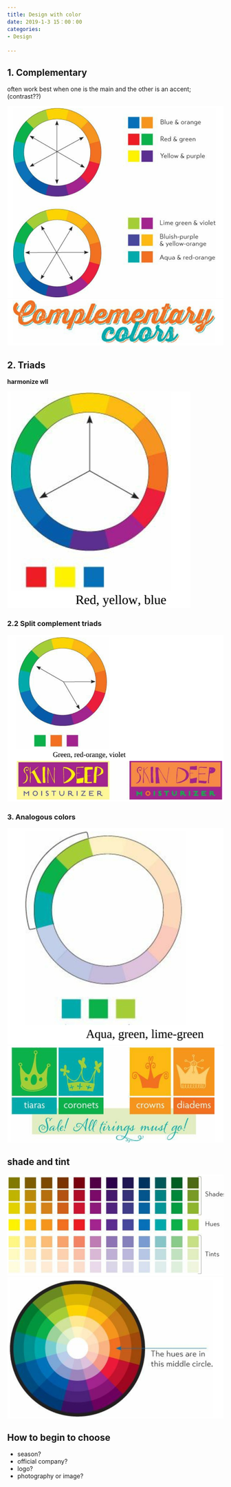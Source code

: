 ```yaml
---
title: Design with color
date: 2019-1-3 15：00：00
categories:
- Design

---
```


## 1. Complementary
often work best when one is the main and the other is an accent;(contrast??)

![enter description here](/imags/1546153289373.png)  
![enter description here](https://www.github.com/zhongpenggeo/Blogs/raw/master//imags/1546153628080.png)  

## 2. Triads
**harmonize wll**

![enter description here](/imags/1546153448371.png)

### 2.2 Split complement triads
![enter description here](/imags/1546153510220.png)  

### 3. Analogous colors
![enter description here](/imags/1546153600055.png)  
![enter description here](https://www.github.com/zhongpenggeo/Blogs/raw/master//imags/1546153609523.png)  

## shade and tint
![enter description here](/imags/1546153686618.png)  
![enter description here](/imags/1546153706000.png)  

## How to begin to choose
- season?
- official company?
- logo?
- photography or image?

